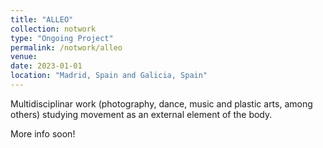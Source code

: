 ```yaml
---
title: "ALLEO"
collection: notwork
type: "Ongoing Project"
permalink: /notwork/alleo
venue: 
date: 2023-01-01
location: "Madrid, Spain and Galicia, Spain"
---
```


Multidisciplinar work (photography, dance, music and plastic arts, among others) studying movement as an external element of the body.

More info soon!
